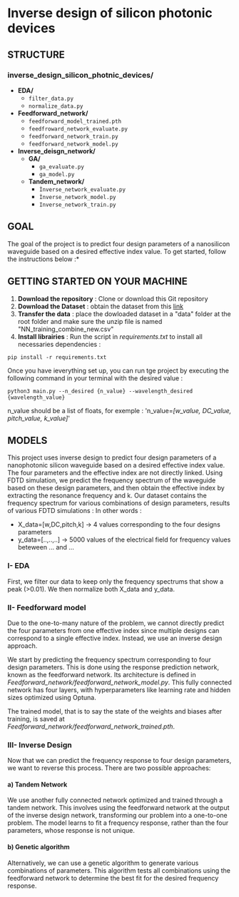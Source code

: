 # Inverse design of silicon photonic devices

## STRUCTURE

### inverse_design_silicon_photnic_devices/
- **EDA/**
    - `filter_data.py`
    - `normalize_data.py`
- **Feedforward_network/**
    - `feedforward_model_trained.pth`
    - `feedfroward_network_evaluate.py`
    - `feedforward_network_train.py`
    - `feedforward_network_model.py`
- **Inverse_deisgn_network/**
    - **GA/**
        - `ga_evaluate.py`
        - `ga_model.py`
    - **Tandem_network/**
        - `Ìnverse_network_evaluate.py`
        - `Ìnverse_network_model.py`
        - `Inverse_network_train.py`

## GOAL 

The goal of the project is to predict four design parameters of a nanosilicon waveguide based on a desired effective index value. 
To get started, follow the instructions below :*
## GETTING STARTED ON YOUR MACHINE

1. **Download the repository** : Clone or download this Git repository
2. **Download the Dataset** : obtain the dataset from this [link](https://drive.google.com/file/d/1MrYbl_xirYWJZCTmyr7kOeqM50SCQTUO/view?usp=sharing)
3. **Transfer the data** : place the dowloaded dataset in a "data" folder at the root folder and make sure the unzip file is named "NN_training_combine_new.csv"
4. **Install librairies** : Run the script in *requirements.txt* to install all necessaries dependencies : 
```
pip install -r requirements.txt
```

Once you have ieverything set up, you can run tge project by executing the following command in your terminal with the desired value :
```
python3 main.py --n_desired {n_value} --wavelength_desired {wavelength_value}
```
n_value should be a list of floats, for exemple : 'n_value=*[w_value, DC_value, pitch_value, k_value]*'

## MODELS
This project uses inverse design to predict four design parameters of a nanophotonic silicon waveguide based on a desired effective index value. The four parameters and the effective index are not directly linked. Using FDTD simulation, we predict the frequency spectrum of the waveguide based on these design parameters, and then obtain the effective index by extracting the resonance frequency and k. 
Our dataset contains the frequency spectrum for various combinations of design parameters, results of various FDTD simulations : 
In other words : 
- X_data=[w,DC,pitch,k] -> 4 values corresponding to the four designs parameters 
- y_data=[..,..,..] -> 5000 values of the electrical field for frequency values beteween ... and ...

### I- EDA
First, we filter our data to keep only the frequency spectrums that show a peak (>0.01). We then normalize both X_data and y_data.

### II- Feedforward model

Due to the one-to-many nature of the problem, we cannot directly predict the four parameters from one effective index since multiple designs can correspond to a single effective index. Instead, we use an inverse design approach.

We start by predicting the frequency spectrum corresponding to four design parameters. This is done using the response prediction network, known as the feedforward network. Its architecture is defined in *Feedforward_network/feedforward_network_model.py*. This fully connected network has four layers, with hyperparameters like learning rate and hidden sizes optimized using Optuna. 

The trained model, that is to say the state of the weights and biases after training, is saved at *Feedforward_network/feedforward_network_trained.pth*.

### III- Inverse Design 
Now that we can predict the frequency response to four design parameters, we want to reverse this process. There are two possible approaches:

####    a) Tandem Network
We use another fully connected network optimized and trained through a tandem network. This involves using the feedforward network at the output of the inverse design network, transforming our problem into a one-to-one problem. The model learns to fit a frequency response, rather than the four parameters, whose response is not unique.

####    b) Genetic algorithm
Alternatively, we can use a genetic algorithm to generate various combinations of parameters. This algorithm tests all combinations using the feedforward network to determine the best fit for the desired frequency response.

